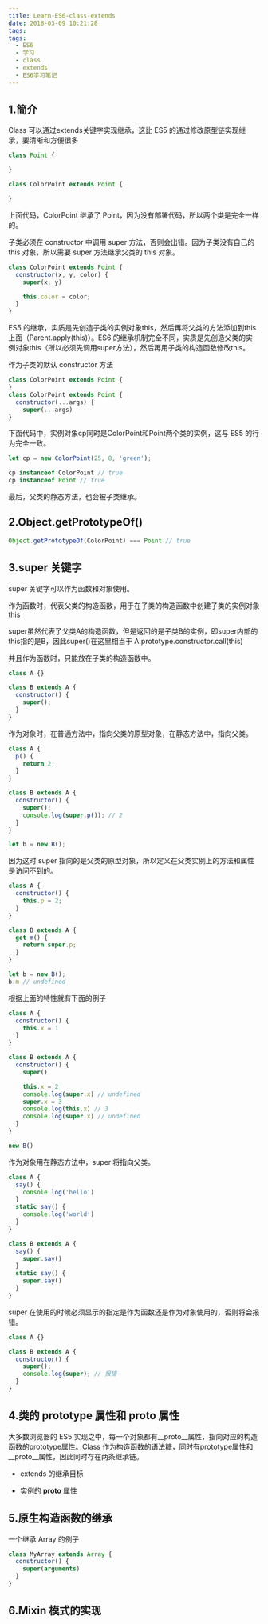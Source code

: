 ```yaml
---
title: Learn-ES6-class-extends
date: 2018-03-09 10:21:28
tags:
tags: 
  - ES6
  - 学习
  - class
  - extends
  - ES6学习笔记
---
```


## 1.简介

Class 可以通过extends关键字实现继承，这比 ES5 的通过修改原型链实现继承，要清晰和方便很多

```javascript
class Point {

}

class ColorPoint extends Point {

}
```

上面代码，ColorPoint 继承了 Point，因为没有部署代码，所以两个类是完全一样的。

子类必须在 constructor 中调用 super 方法，否则会出错。因为子类没有自己的 this 对象，所以需要 super 方法继承父类的 this 对象。

```javascript
class ColorPoint extends Point {
  constructor(x, y, color) {
    super(x, y)

    this.color = color;
  }
}
```

ES5 的继承，实质是先创造子类的实例对象this，然后再将父类的方法添加到this上面（Parent.apply(this)）。ES6 的继承机制完全不同，实质是先创造父类的实例对象this（所以必须先调用super方法），然后再用子类的构造函数修改this。

作为子类的默认 constructor 方法

```javascript
class ColorPoint extends Point {
}
class ColorPoint extends Point {
  constructor(...args) {
    super(...args)
}
```

下面代码中，实例对象cp同时是ColorPoint和Point两个类的实例，这与 ES5 的行为完全一致。

```javascript
let cp = new ColorPoint(25, 8, 'green');

cp instanceof ColorPoint // true
cp instanceof Point // true
```

最后，父类的静态方法，也会被子类继承。

## 2.Object.getPrototypeOf()

```javascript
Object.getPrototypeOf(ColorPoint) === Point // true
```

## 3.super 关键字

super 关键字可以作为函数和对象使用。

作为函数时，代表父类的构造函数，用于在子类的构造函数中创建子类的实例对象 this

super虽然代表了父类A的构造函数，但是返回的是子类B的实例，即super内部的this指的是B，因此super()在这里相当于 A.prototype.constructor.call(this)

并且作为函数时，只能放在子类的构造函数中。

```javascript
class A {}

class B extends A {
  constructor() {
    super();
  }
}
```

作为对象时，在普通方法中，指向父类的原型对象，在静态方法中，指向父类。

```javascript
class A {
  p() {
    return 2;
  }
}

class B extends A {
  constructor() {
    super();
    console.log(super.p()); // 2
  }
}

let b = new B();
```

因为这时 super 指向的是父类的原型对象，所以定义在父类实例上的方法和属性是访问不到的。

```javascript
class A {
  constructor() {
    this.p = 2;
  }
}

class B extends A {
  get m() {
    return super.p;
  }
}

let b = new B();
b.m // undefined
```

根据上面的特性就有下面的例子

```javascript
class A {
  constructor() {
    this.x = 1
  }
}

class B extends A {
  constructor() {
    super()

    this.x = 2
    console.log(super.x) // undefined
    super.x = 3
    console.log(this.x) // 3
    console.log(super.x) // undefined
  }
}

new B()
```

作为对象用在静态方法中，super 将指向父类。

```javascript
class A {
  say() {
    console.log('hello')
  }
  static say() {
    console.log('world')
  }
}

class B extends A {
  say() {
    super.say()
  }
  static say() {
    super.say()
  }
}
```

super 在使用的时候必须显示的指定是作为函数还是作为对象使用的，否则将会报错。

```javascript
class A {}

class B extends A {
  constructor() {
    super();
    console.log(super); // 报错
  }
}
```

## 4.类的 prototype 属性和 __proto__ 属性

大多数浏览器的 ES5 实现之中，每一个对象都有__proto__属性，指向对应的构造函数的prototype属性。Class 作为构造函数的语法糖，同时有prototype属性和__proto__属性，因此同时存在两条继承链。

* extends 的继承目标

* 实例的 __proto__ 属性

## 5.原生构造函数的继承

一个继承 Array 的例子

```javascript
class MyArray extends Array {
  constructor() {
    super(arguments)
  }
}
```

## 6.Mixin 模式的实现
